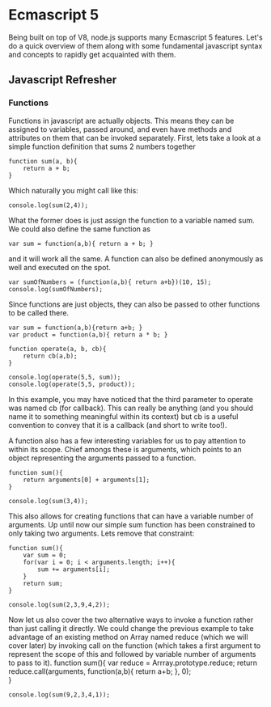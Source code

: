 # Ecmascript 5
Being built on top of V8, node.js supports many Ecmascript 5 features. Let's do a quick overview of them along with some fundamental javascript syntax and concepts to rapidly get acquainted with them.

## Javascript Refresher
### Functions 
Functions in javascript are actually objects. This means they can be assigned to variables, passed around, and even have methods and attributes on them that can be invoked separately. First, lets take a look at a simple function definition that sums 2 numbers together

	function sum(a, b){
		return a + b;
	}
	
Which naturally you might call like this:
	
	console.log(sum(2,4)); 

What the former does is just assign the function to a variable named sum. We could also define the same function as 

	var sum = function(a,b){ return a + b; }

and it will work all the same. A function can also be defined anonymously as well and executed on the spot.

	var sumOfNumbers = (function(a,b){ return a+b})(10, 15);
	console.log(sumOfNumbers);

Since functions are just objects, they can also be passed to other functions to be called there. 

	var sum = function(a,b){return a+b; }
	var product = function(a,b){ return a * b; }
	
	function operate(a, b, cb){
		return cb(a,b);
	}
	
	console.log(operate(5,5, sum));
	console.log(operate(5,5, product));

In this example, you may have noticed that the third parameter to operate was named cb (for callback). This can really be anything (and you should name it to something meaningful within its context) but cb is a useful convention to convey that it is a callback (and short to write too!). 

A function also has a few interesting variables for us to pay attention to within its scope. Chief amongs these is arguments, which points to an object representing the arguments passed to a function.
	
	function sum(){
		return arguments[0] + arguments[1];
	}
	
	console.log(sum(3,4));

This also allows for creating functions that can have a variable number of arguments. Up until now our simple sum function has been constrained to only taking two arguments. Lets remove that constraint:
	
	function sum(){
		var sum = 0;
		for(var i = 0; i < arguments.length; i++){
			sum += arguments[i];
		}
		return sum;
	}
	
	console.log(sum(2,3,9,4,2));

Now let us also cover the two alternative ways to invoke a function rather than just calling it directly. We could change the previous example to take advantage of an existing method on Array named reduce (which we will cover later) by invoking call on the function (which takes a first argument to represent the scope of this and followed by variable number of arguments to pass to it). 
	function sum(){
		var reduce = Arrray.prototype.reduce; 
		return reduce.call(arguments, function(a,b){
			return a+b;
		}, 0);	
	}

	console.log(sum(9,2,3,4,1));


